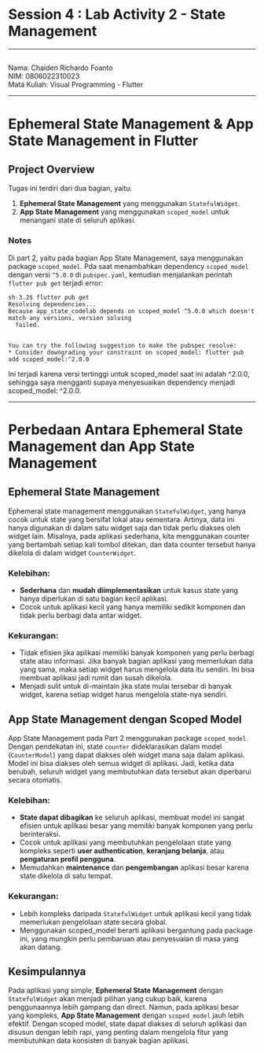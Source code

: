 # Session 4 : Lab Activity 2 - State Management
---
##
Nama: Chaiden Richardo Foanto  
NIM: 0806022310023  
Mata Kuliah: Visual Programming - Flutter  

---
# Ephemeral State Management & App State Management in Flutter

## Project Overview
Tugas ini terdiri dari dua bagian, yaitu:
1. **Ephemeral State Management** yang menggunakan `StatefulWidget`.
2. **App State Management** yang menggunakan `scoped_model` untuk menangani state di seluruh aplikasi.

### Notes
Di part 2, yaitu pada bagian App State Management, saya menggunakan package `scoped_model`. Pda saat menambahkan dependency `scoped_model` dengan versi `^5.0.0` di `pubspec.yaml`, kemudian menjalankan perintah `flutter pub get` terjadi error:

```plaintext
sh-3.2$ flutter pub get
Resolving dependencies... 
Because app_state_codelab depends on scoped_model ^5.0.0 which doesn't match any versions, version solving
  failed.


You can try the following suggestion to make the pubspec resolve:
* Consider downgrading your constraint on scoped_model: flutter pub add scoped_model:^2.0.0
```
Ini terjadi karena versi tertinggi untuk scoped_model saat ini adalah ^2.0.0, sehingga saya mengganti supaya menyesuaikan dependency menjadi scoped_model: ^2.0.0.

---

# Perbedaan Antara Ephemeral State Management dan App State Management

## Ephemeral State Management
Ephemeral state management menggunakan `StatefulWidget`, yang hanya cocok untuk state yang bersifat lokal atau sementara. Artinya, data ini hanya digunakan di dalam satu widget saja dan tidak perlu diakses oleh widget lain. Misalnya, pada aplikasi sederhana, kita menggunakan counter yang bertambah setiap kali tombol ditekan, dan data counter tersebut hanya dikelola di dalam widget `CounterWidget`.

### Kelebihan:
- **Sederhana** dan **mudah diimplementasikan** untuk kasus state yang hanya diperlukan di satu bagian kecil aplikasi.
- Cocok untuk aplikasi kecil yang hanya memiliki sedikit komponen dan tidak perlu berbagi data antar widget.

### Kekurangan:
- Tidak efisien jika aplikasi memiliki banyak komponen yang perlu berbagi state atau informasi. Jika banyak bagian aplikasi yang memerlukan data yang sama, maka setiap widget harus mengelola data itu sendiri. Ini bisa membuat aplikasi jadi rumit dan susah dikelola.
- Menjadi sulit untuk di-maintain jika state mulai tersebar di banyak widget, karena setiap widget harus mengelola state-nya sendiri.

## App State Management dengan Scoped Model
App State Management pada Part 2 menggunakan package `scoped_model`. Dengan pendekatan ini, state `counter` dideklarasikan dalam model (`CounterModel`) yang dapat diakses oleh widget mana saja dalam aplikasi. Model ini bisa diakses oleh semua widget di aplikasi. Jadi, ketika data berubah, seluruh widget yang membutuhkan data tersebut akan diperbarui secara otomatis.

### Kelebihan:
- **State dapat dibagikan** ke seluruh aplikasi, membuat model ini sangat efisien untuk aplikasi besar yang memiliki banyak komponen yang perlu berinteraksi.
- Cocok untuk aplikasi yang membutuhkan pengelolaan state yang kompleks seperti **user authentication**, **keranjang belanja**, atau **pengaturan profil pengguna**.
- Memudahkan **maintenance** dan **pengembangan** aplikasi besar karena state dikelola di satu tempat.

### Kekurangan:
- Lebih kompleks daripada `StatefulWidget` untuk aplikasi kecil yang tidak memerlukan pengelolaan state secara global.
- Menggunakan scoped_model berarti aplikasi bergantung pada package ini, yang mungkin perlu pembaruan atau penyesuaian di masa yang akan datang.

## Kesimpulannya
Pada aplikasi yang simple, **Ephemeral State Management** dengan `StatefulWidget` akan menjadi pilihan yang cukup baik, karena penggunaannya lebih gampang dan direct. Namun, pada aplikasi besar yang kompleks, **App State Management** dengan `scoped_model` jauh lebih efektif. Dengan scoped model, state dapat diakses di seluruh aplikasi dan disusun dengan lebih rapi, yang penting dalam mengelola fitur yang membutuhkan data konsisten di banyak bagian aplikasi.
